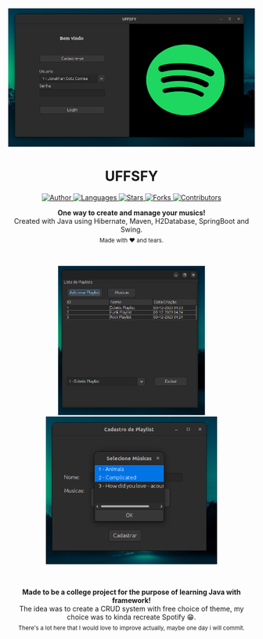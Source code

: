 <br />

<p align="center">
  <img alt="inicio" src="./.github/inicio.png" width="600px" />
</p>

<h1 align="center" style="text-align: center;">UFFSFY</h1>

<p align="center">
	<a href="https://github.com/Jonagotz">
		<img alt="Author" src="https://img.shields.io/badge/author-Jonathan%20Gotz-E83F5B?style=flat" />
	</a>
	<a href="#">
		<img alt="Languages" src="https://img.shields.io/github/languages/count/Jonagotz/UFFSFY?color=E83F5B&style=flat" />
	</a>
	<a href="hhttps://github.com/Jonagotz/UFFSFY/stargazers">
		<img alt="Stars" src="https://img.shields.io/github/stars/Jonagotz/UFFSFY?color=E83F5B&style=flat" />
	</a>
	<a href="https://github.com/Jonagotz/UFFSFY/network/members">
		<img alt="Forks" src="https://img.shields.io/github/forks/Jonagotz/UFFSFY?color=E83F5B&style=flat" />
	</a>
	<a href="https://github.com/Jonagotz/UFFSFY/graphs/contributors">
		<img alt="Contributors" src="https://img.shields.io/github/contributors/Jonagotz/UFFSFY?color=E83F5B&style=flat" />
	</a>
</p>

<p align="center">
	<b>One way to create and manage your musics!</b><br />
	<span>Created with Java using Hibernate, Maven, H2Database, SpringBoot and Swing.</span><br />
	<sub>Made with ❤️ and tears.</sub>
</p>

<br />

<p align="center">
	<img alt="Playlist_Listing" src="./.github/music_listing.png" width="300px" />
  <img alt="Cadastro_Playlist" src="./.github/playlist_creating_show_musics.png" width="350px" />
</p>

<br />

<p align="center">
	<b>Made to be a college project for the purpose of learning Java with framework!</b><br />
	<span>The idea was to create a CRUD system with free choice of theme, my choice was to kinda recreate Spotify 😁.</span><br />
	<sub>There's a lot here that I would love to improve actually, maybe one day i will commit.</sub>
</p>
